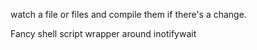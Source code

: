 watch a file or files and compile them if there's a change.

Fancy shell script wrapper around inotifywait
